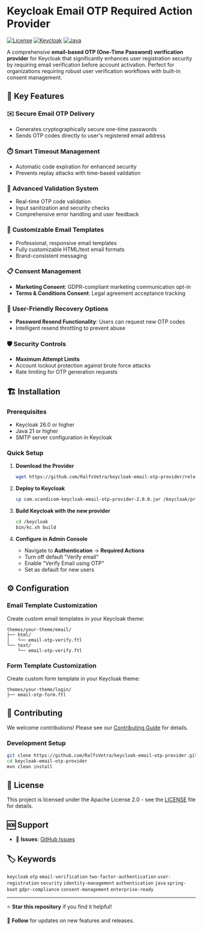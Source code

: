 # Keycloak Email OTP Required Action Provider

[![License](https://img.shields.io/badge/license-Apache%202.0-blue.svg)](LICENSE)
[![Keycloak](https://img.shields.io/badge/Keycloak-26.0+-red.svg)](https://www.keycloak.org/)
[![Java](https://img.shields.io/badge/Java-21+-orange.svg)](https://openjdk.java.net/)

A comprehensive **email-based OTP (One-Time Password) verification provider** for Keycloak that significantly enhances user registration security by requiring email verification before account activation. Perfect for organizations requiring robust user verification workflows with built-in consent management.

## 🚀 Key Features

### ✉️ **Secure Email OTP Delivery**
- Generates cryptographically secure one-time passwords
- Sends OTP codes directly to user's registered email address

### ⏱️ **Smart Timeout Management**
- Automatic code expiration for enhanced security
- Prevents replay attacks with time-based validation

### 🔐 **Advanced Validation System**
- Real-time OTP code validation
- Input sanitization and security checks
- Comprehensive error handling and user feedback

### 🎨 **Customizable Email Templates**
- Professional, responsive email templates
- Fully customizable HTML/text email formats
- Brand-consistent messaging

### 📋 **Consent Management**
- **Marketing Consent**: GDPR-compliant marketing communication opt-in
- **Terms & Conditions Consent**: Legal agreement acceptance tracking

### 🔄 **User-Friendly Recovery Options**
- **Password Resend Functionality**: Users can request new OTP codes
- Intelligent resend throttling to prevent abuse

### 🛡️ **Security Controls**
- **Maximum Attempt Limits**
- Account lockout protection against brute force attacks
- Rate limiting for OTP generation requests

## 🏗️ Installation

### Prerequisites
- Keycloak 26.0 or higher
- Java 21 or higher
- SMTP server configuration in Keycloak

### Quick Setup

1. **Download the Provider**
   ```bash
   wget https://github.com/RalfsVetra/keycloak-email-otp-provider/releases/download/v2.0.0/com.scandicom-keycloak-email-otp-provider-2.0.0.jar
   ```

2. **Deploy to Keycloak**
   ```bash
   cp com.scandicom-keycloak-email-otp-provider-2.0.0.jar /keycloak/providers/
   ```

3. **Build Keycloak with the new provider**
   ```bash
   cd /keycloak
   bin/kc.sh build
   ```

4. **Configure in Admin Console**
   - Navigate to **Authentication** → **Required Actions**
   - Turn off default "Verify email" 
   - Enable "Verify Email using OTP"
   - Set as default for new users

## ⚙️ Configuration

### Email Template Customization

Create custom email templates in your Keycloak theme:

```
themes/your-theme/email/
├── html/
│   └── email-otp-verify.ftl
└── text/
    └── email-otp-verify.ftl
```

### Form Template Customization

Create custom form template in your Keycloak theme:

```
themes/your-theme/login/
├── email-otp-form.ftl
```

## 🤝 Contributing

We welcome contributions! Please see our [Contributing Guide](CONTRIBUTING.md) for details.

### Development Setup
```bash
git clone https://github.com/RalfsVetra/keycloak-email-otp-provider.git
cd keycloak-email-otp-provider
mvn clean install
```

## 📄 License

This project is licensed under the Apache License 2.0 - see the [LICENSE](LICENSE) file for details.

## 🆘 Support

- 🐛 **Issues**: [GitHub Issues](https://github.com/RalfsVetra/keycloak-email-otp-provider/issues)

## 🏷️ Keywords

`keycloak` `otp` `email-verification` `two-factor-authentication` `user-registration` `security` `identity-management` `authentication` `java` `spring-boot` `gdpr-compliance` `consent-management` `enterprise-ready`

---

⭐ **Star this repository** if you find it helpful!

📢 **Follow** for updates on new features and releases.